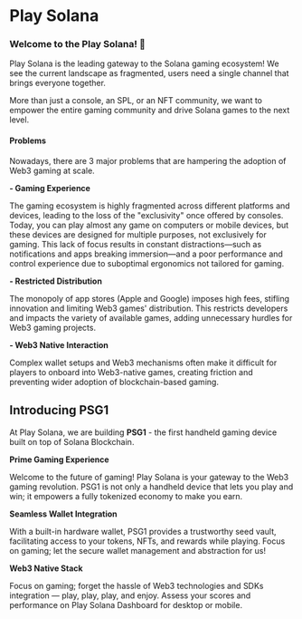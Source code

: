 # Play Solana


### Welcome to the Play Solana! 👾

Play Solana is the leading gateway to the Solana gaming ecosystem! We see the current landscape as fragmented, users need a single channel that brings everyone together.

More than just a console, an SPL, or an NFT community, we want to empower the entire gaming community and drive Solana games to the next level.


#### Problems

Nowadays, there are 3 major problems that are hampering the adoption of Web3 gaming at scale.

**- Gaming Experience**

The gaming ecosystem is highly fragmented across different platforms and devices, leading to the loss of the "exclusivity" once offered by consoles. Today, you can play almost any game on computers or mobile devices, but these devices are designed for multiple purposes, not exclusively for gaming. This lack of focus results in constant distractions—such as notifications and apps breaking immersion—and a poor performance and control experience due to suboptimal ergonomics not tailored for gaming.

**- Restricted Distribution**

The monopoly of app stores (Apple and Google) imposes high fees, stifling innovation and limiting Web3 games' distribution. This restricts developers and impacts the variety of available games, adding unnecessary hurdles for Web3 gaming projects.

**- Web3 Native Interaction**

Complex wallet setups and Web3 mechanisms often make it difficult for players to onboard into Web3-native games, creating friction and preventing wider adoption of blockchain-based gaming.

## Introducing PSG1

At Play Solana, we are building **PSG1** - the first handheld gaming device built on top of Solana Blockchain.



**Prime Gaming Experience**

Welcome to the future of gaming! Play Solana is your gateway to the Web3 gaming revolution. PSG1 is not only a handheld device that lets you play and win; it empowers a fully tokenized economy to make you earn.

**Seamless Wallet Integration**

With a built-in hardware wallet, PSG1 provides a trustworthy seed vault, facilitating access to your tokens, NFTs, and rewards while playing. Focus on gaming; let the secure wallet management and abstraction for us!

**Web3 Native Stack**

Focus on gaming; forget the hassle of Web3 technologies and SDKs integration — play, play, play, and enjoy. Assess your scores and performance on Play Solana Dashboard for desktop or mobile.
